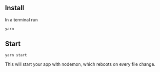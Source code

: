## Install

In a terminal run

```sh
yarn
```

## Start

```sh
yarn start
```

This will start your app with nodemon, which reboots on every file change.
